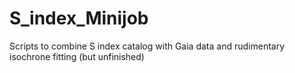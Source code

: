 # S_index_Minijob
Scripts to combine S index catalog with Gaia data and rudimentary isochrone fitting (but unfinished)
